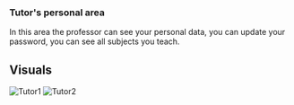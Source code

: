 ### Tutor's personal area
In this area the professor can see your personal data, you can update your password, you can see all subjects you teach.

## Visuals
![Tutor1](https://user-images.githubusercontent.com/79788833/119336335-d67f2700-bc8d-11eb-9a37-1a2d7679482e.JPG)
![Tutor2](https://user-images.githubusercontent.com/79788833/119336337-d7b05400-bc8d-11eb-9b44-c51a5175b4ea.JPG)
